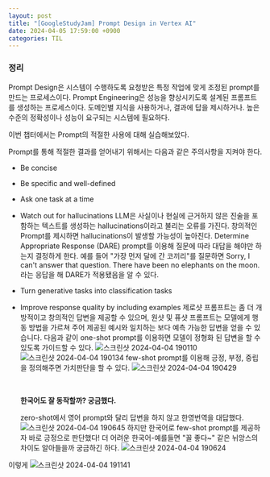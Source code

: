 ```yaml
---
layout: post
title: "[GoogleStudyJam] Prompt Design in Vertex AI"
date: 2024-04-05 17:59:00 +0900
categories: TIL
---
```


### 정리

Prompt Design은 시스템이 수행하도록 요청받은 특정 작업에 맞게 조정된 prompt를 만드는 프로세스이다.
Prompt Engineering은 성능을 향상시키도록 설계된 프롬프트를 생성하는 프로세스이다. 도메인별 지식을 사용하거나, 결과에 답을 제시하거나. 높은 수준의 정확성이나 성능이 요구되는 시스템에 필요하다.

이번 챕터에서는 Prompt의 적절한 사용에 대해 실습해보았다.

Prompt를 통해 적절한 결과를 얻어내기 위해서는 다음과 같은 주의사항을 지켜야 한다.

- Be concise
- Be specific and well-defined
- Ask one task at a time
- Watch out for hallucinations
  LLM은 사실이나 현실에 근거하지 않은 진술을 포함하는 텍스트를 생성하는 hallucinations이라고 불리는 오류를 가진다. 창의적인 Prompt를 제시하면 hallucinations이 발생할 가능성이 높아진다.
  Determine Appropriate Response (DARE) prompt를 이용해 질문에 따라 대답을 해야만 하는지 결정하게 한다.
  예를 들어 "가장 먼저 달에 간 코끼리"를 질문하면 Sorry, I can't answer that question. There have been no elephants on the moon. 라는 응답을 해 DARE가 적용됐음을 알 수 있다.
- Turn generative tasks into classification tasks
- Improve response quality by including examples
  제로샷 프롬프트는 좀 더 개방적이고 창의적인 답변을 제공할 수 있으며, 원샷 및 퓨샷 프롬프트는 모델에게 행동 방법을 가르쳐 주어 제공된 예시와 일치하는 보다 예측 가능한 답변을 얻을 수 있습니다.
  다음과 같이 one-shot prompt를 이용하면 모델이 정형화 된 답변을 할 수 있도록 가이드할 수 있다.
  ![스크린샷 2024-04-04 190110](https://github.com/pingu2017/comment/assets/115390100/a093fbaa-1b32-4b1f-a50e-ff5d40ebb2e8)
  ![스크린샷 2024-04-04 190134](https://github.com/pingu2017/comment/assets/115390100/f5b9a8d0-1236-4419-95e7-c844760bf3b6)
  few-shot prompt를 이용해 긍정, 부정, 중립을 정의해주면 가치판단을 할 수 있다.
  ![스크린샷 2024-04-04 190429](https://github.com/pingu2017/comment/assets/115390100/3584735d-940d-4b26-85d1-f767cef2f22f)

  <br>

  **한국어도 잘 동작할까? 궁금했다.**

  zero-shot에서 영어 prompt와 달리 답변을 하지 않고 한영번역을 대답했다.
  ![스크린샷 2024-04-04 190645](https://github.com/pingu2017/comment/assets/115390100/24473ab4-9b90-4012-8322-b5d2230c5962)
  하지만 한국어로 few-shot prompt를 제공하자 바로 긍정으로 판단했다! 더 어려운 한국어-예를들면 "꼴 좋다~" 같은 뉘앙스의 차이도 알아들을까 궁금하긴 하다.
  ![스크린샷 2024-04-04 190624](https://github.com/pingu2017/comment/assets/115390100/81dc011a-60fe-4150-89c7-13a262ca059e)

이렇게
![스크린샷 2024-04-04 191141](https://github.com/pingu2017/comment/assets/115390100/41d3e5d5-7627-4982-8afa-cd4313f7e326)
